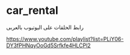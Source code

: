 # car_rental

رابط الحلقات على اليوتيوب بالعربى

https://www.youtube.com/playlist?list=PLiY06-DY3fPHNqyOoGd5Srfkfe4HLCPl2

